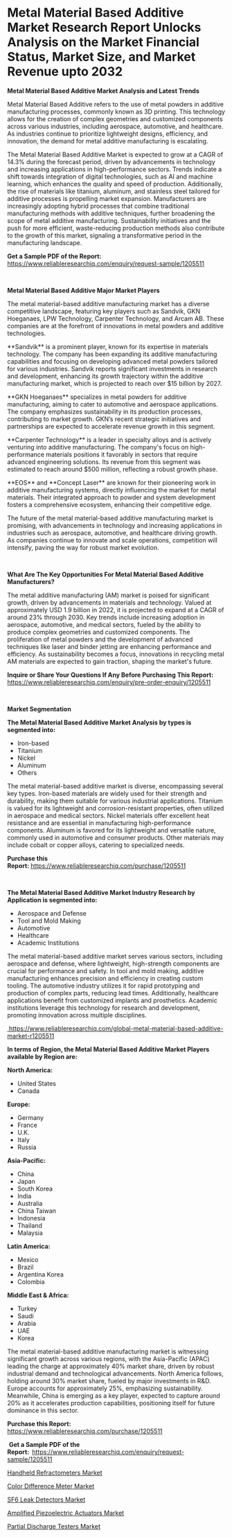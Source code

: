 <p><h1>Metal Material Based Additive Market Research Report Unlocks Analysis on the Market Financial Status, Market Size, and Market Revenue upto 2032</h1></p><p><strong>Metal Material Based Additive Market Analysis and Latest Trends</strong></p>
<p><p>Metal Material Based Additive refers to the use of metal powders in additive manufacturing processes, commonly known as 3D printing. This technology allows for the creation of complex geometries and customized components across various industries, including aerospace, automotive, and healthcare. As industries continue to prioritize lightweight designs, efficiency, and innovation, the demand for metal additive manufacturing is escalating.</p><p>The Metal Material Based Additive Market is expected to grow at a CAGR of 14.3% during the forecast period, driven by advancements in technology and increasing applications in high-performance sectors. Trends indicate a shift towards integration of digital technologies, such as AI and machine learning, which enhances the quality and speed of production. Additionally, the rise of materials like titanium, aluminum, and stainless steel tailored for additive processes is propelling market expansion. Manufacturers are increasingly adopting hybrid processes that combine traditional manufacturing methods with additive techniques, further broadening the scope of metal additive manufacturing. Sustainability initiatives and the push for more efficient, waste-reducing production methods also contribute to the growth of this market, signaling a transformative period in the manufacturing landscape.</p></p>
<p><strong>Get a Sample PDF of the Report:&nbsp;</strong> <a href="https://www.reliableresearchiq.com/enquiry/request-sample/1205511?utm_campaign=3139&utm_medium=2&utm_source=Github&utm_content=ia&utm_term=26032025&utm_id=metal-material-based-additive">https://www.reliableresearchiq.com/enquiry/request-sample/1205511</a></p>
<p>&nbsp;</p>
<p><strong>Metal Material Based Additive Major Market Players</strong></p>
<p><p>The metal material-based additive manufacturing market has a diverse competitive landscape, featuring key players such as Sandvik, GKN Hoeganaes, LPW Technology, Carpenter Technology, and Arcam AB. These companies are at the forefront of innovations in metal powders and additive technologies.</p><p>**Sandvik** is a prominent player, known for its expertise in materials technology. The company has been expanding its additive manufacturing capabilities and focusing on developing advanced metal powders tailored for various industries. Sandvik reports significant investments in research and development, enhancing its growth trajectory within the additive manufacturing market, which is projected to reach over $15 billion by 2027.</p><p>**GKN Hoeganaes** specializes in metal powders for additive manufacturing, aiming to cater to automotive and aerospace applications. The company emphasizes sustainability in its production processes, contributing to market growth. GKN’s recent strategic initiatives and partnerships are expected to accelerate revenue growth in this segment.</p><p>**Carpenter Technology** is a leader in specialty alloys and is actively venturing into additive manufacturing. The company's focus on high-performance materials positions it favorably in sectors that require advanced engineering solutions. Its revenue from this segment was estimated to reach around $500 million, reflecting a robust growth phase.</p><p>**EOS** and **Concept Laser** are known for their pioneering work in additive manufacturing systems, directly influencing the market for metal materials. Their integrated approach to powder and system development fosters a comprehensive ecosystem, enhancing their competitive edge.</p><p>The future of the metal material-based additive manufacturing market is promising, with advancements in technology and increasing applications in industries such as aerospace, automotive, and healthcare driving growth. As companies continue to innovate and scale operations, competition will intensify, paving the way for robust market evolution.</p></p>
<p>&nbsp;</p>
<p><strong>What Are The Key Opportunities For Metal Material Based Additive Manufacturers?</strong></p>
<p><p>The metal additive manufacturing (AM) market is poised for significant growth, driven by advancements in materials and technology. Valued at approximately USD 1.9 billion in 2022, it is projected to expand at a CAGR of around 23% through 2030. Key trends include increasing adoption in aerospace, automotive, and medical sectors, fueled by the ability to produce complex geometries and customized components. The proliferation of metal powders and the development of advanced techniques like laser and binder jetting are enhancing performance and efficiency. As sustainability becomes a focus, innovations in recycling metal AM materials are expected to gain traction, shaping the market's future.</p></p>
<p><strong>Inquire or Share Your Questions If Any Before Purchasing This Report:</strong> <a href="https://www.reliableresearchiq.com/enquiry/pre-order-enquiry/1205511?utm_campaign=3139&utm_medium=2&utm_source=Github&utm_content=ia&utm_term=26032025&utm_id=metal-material-based-additive">https://www.reliableresearchiq.com/enquiry/pre-order-enquiry/1205511</a></p>
<p>&nbsp;</p>
<p><strong>Market Segmentation</strong></p>
<p><strong>The Metal Material Based Additive Market Analysis by types is segmented into:</strong></p>
<p><ul><li>Iron-based</li><li>Titanium</li><li>Nickel</li><li>Aluminum</li><li>Others</li></ul></p>
<p><p>The metal material-based additive market is diverse, encompassing several key types. Iron-based materials are widely used for their strength and durability, making them suitable for various industrial applications. Titanium is valued for its lightweight and corrosion-resistant properties, often utilized in aerospace and medical sectors. Nickel materials offer excellent heat resistance and are essential in manufacturing high-performance components. Aluminum is favored for its lightweight and versatile nature, commonly used in automotive and consumer products. Other materials may include cobalt or copper alloys, catering to specialized needs.</p></p>
<p><strong>Purchase this Report:&nbsp;</strong><a href="https://www.reliableresearchiq.com/purchase/1205511?utm_campaign=3139&utm_medium=2&utm_source=Github&utm_content=ia&utm_term=26032025&utm_id=metal-material-based-additive">https://www.reliableresearchiq.com/purchase/1205511</a></p>
<p>&nbsp;</p>
<p><strong>The Metal Material Based Additive Market Industry Research by Application is segmented into:</strong></p>
<p><ul><li>Aerospace and Defense</li><li>Tool and Mold Making</li><li>Automotive</li><li>Healthcare</li><li>Academic Institutions</li></ul></p>
<p><p>The metal material-based additive market serves various sectors, including aerospace and defense, where lightweight, high-strength components are crucial for performance and safety. In tool and mold making, additive manufacturing enhances precision and efficiency in creating custom tooling. The automotive industry utilizes it for rapid prototyping and production of complex parts, reducing lead times. Additionally, healthcare applications benefit from customized implants and prosthetics. Academic institutions leverage this technology for research and development, promoting innovation across multiple disciplines.</p></p>
<p><a href="https://www.reliableresearchiq.com/global-metal-material-based-additive-market-r1205511?utm_campaign=3139&utm_medium=2&utm_source=Github&utm_content=ia&utm_term=26032025&utm_id=metal-material-based-additive">&nbsp;https://www.reliableresearchiq.com/global-metal-material-based-additive-market-r1205511</a></p>
<p><strong>In terms of Region, the Metal Material Based Additive Market Players available by Region are:</strong></p>
<p>
    <p> <strong> North America: </strong>
        <ul>
            <li>United States</li>
            <li>Canada</li>
        </ul>
        </p> 
    <p> <strong> Europe: </strong>
        <ul>
            <li>Germany</li>
            <li>France</li>
            <li>U.K.</li>
            <li>Italy</li>
            <li>Russia</li>
        </ul>
        </p> 
    <p> <strong> Asia-Pacific: </strong>
        <ul>
            <li>China</li>
            <li>Japan</li>
            <li>South Korea</li>
            <li>India</li>
            <li>Australia</li>
            <li>China Taiwan</li>
            <li>Indonesia</li>
            <li>Thailand</li>
            <li>Malaysia</li>
        </ul>
        </p> 
    <p> <strong> Latin America: </strong>
        <ul>
            <li>Mexico</li>
            <li>Brazil</li>
            <li>Argentina Korea</li>
            <li>Colombia</li>
        </ul>
        </p> 
    <p> <strong> Middle East & Africa: </strong>
        <ul>
            <li>Turkey</li>
            <li>Saudi</li>
            <li>Arabia</li>
            <li>UAE</li>
            <li>Korea</li>
        </ul>
    </p>
    </p>
<p><p>The metal material-based additive manufacturing market is witnessing significant growth across various regions, with the Asia-Pacific (APAC) leading the charge at approximately 40% market share, driven by robust industrial demand and technological advancements. North America follows, holding around 30% market share, fueled by major investments in R&D. Europe accounts for approximately 25%, emphasizing sustainability. Meanwhile, China is emerging as a key player, expected to capture around 20% as it accelerates production capabilities, positioning itself for future dominance in this sector.</p></p>
<p><strong>Purchase this Report: </strong><a href="https://www.reliableresearchiq.com/purchase/1205511?utm_campaign=3139&utm_medium=2&utm_source=Github&utm_content=ia&utm_term=26032025&utm_id=metal-material-based-additive">https://www.reliableresearchiq.com/purchase/1205511</a></p>
<p>&nbsp;<strong>Get a Sample PDF of the Report:&nbsp;&nbsp;</strong><a href="https://www.reliableresearchiq.com/enquiry/request-sample/1205511?utm_campaign=3139&utm_medium=2&utm_source=Github&utm_content=ia&utm_term=26032025&utm_id=metal-material-based-additive">https://www.reliableresearchiq.com/enquiry/request-sample/1205511</a></p>
<p><strong></strong></p>
<p><p><a href="https://www.linkedin.com/pulse/handheld-refractometers-market-trends-forecast-growth-potential-aopnf?utm_campaign=3139&utm_medium=2&utm_source=Github&utm_content=ia&utm_term=26032025&utm_id=metal-material-based-additive">Handheld Refractometers Market</a></p><p><a href="https://www.linkedin.com/pulse/influencing-factors-color-difference-meter-market-insights-dwswf?utm_campaign=3139&utm_medium=2&utm_source=Github&utm_content=ia&utm_term=26032025&utm_id=metal-material-based-additive">Color Difference Meter Market</a></p><p><a href="https://www.linkedin.com/pulse/insightful-sf6-leak-detectors-market-trends-growth-opportunities-lhmhf?utm_campaign=3139&utm_medium=2&utm_source=Github&utm_content=ia&utm_term=26032025&utm_id=metal-material-based-additive">SF6 Leak Detectors Market</a></p><p><a href="https://www.linkedin.com/pulse/comprehensive-amplified-piezoelectric-actuators-market-analysis-lwnuf?utm_campaign=3139&utm_medium=2&utm_source=Github&utm_content=ia&utm_term=26032025&utm_id=metal-material-based-additive">Amplified Piezoelectric Actuators Market</a></p><p><a href="https://www.linkedin.com/pulse/detailed-examination-partial-discharge-testers-market-macro-ykipf?utm_campaign=3139&utm_medium=2&utm_source=Github&utm_content=ia&utm_term=26032025&utm_id=metal-material-based-additive">Partial Discharge Testers Market</a></p></p>